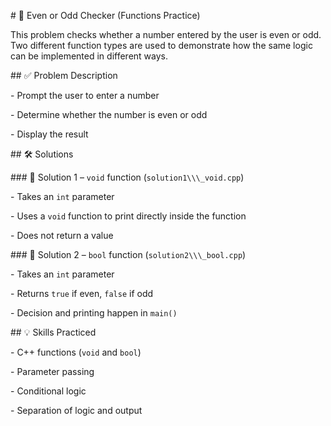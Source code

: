 \# 🔢 Even or Odd Checker (Functions Practice)



This problem checks whether a number entered by the user is even or odd. Two different function types are used to demonstrate how the same logic can be implemented in different ways.



\## ✅ Problem Description



\- Prompt the user to enter a number

\- Determine whether the number is even or odd

\- Display the result



\## 🛠️ Solutions



\### 🧪 Solution 1 – `void` function (`solution1\\\_void.cpp`)

\- Takes an `int` parameter

\- Uses a `void` function to print directly inside the function

\- Does not return a value



\### 🧠 Solution 2 – `bool` function (`solution2\\\_bool.cpp`)

\- Takes an `int` parameter

\- Returns `true` if even, `false` if odd

\- Decision and printing happen in `main()`



\## 💡 Skills Practiced

\- C++ functions (`void` and `bool`)

\- Parameter passing

\- Conditional logic

\- Separation of logic and output

